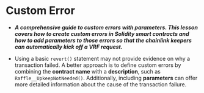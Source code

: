 # Custom Error
- ***A comprehensive guide to custom errors with parameters. This lesson covers how to create custom errors in Solidity smart contracts and how to add parameters to those errors so that the chainlink keepers can automatically kick off a VRF request.***

- Using a basic `revert()` statement may not provide evidence on why a transaction failed. A better approach is to define custom errors by combining the **contract name** with a **description**, such as `Raffle__UpkeepNotNeeded()`. Additionally, including **parameters** can offer more detailed information about the cause of the transaction failure.
